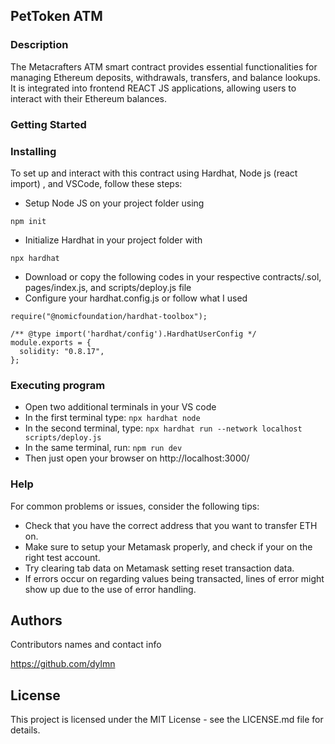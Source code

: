 ## PetToken ATM

### Description

The Metacrafters ATM smart contract provides essential functionalities for managing Ethereum deposits, withdrawals, transfers, and balance lookups. It is integrated into frontend REACT JS applications, allowing users to interact with their Ethereum balances.

### Getting Started

### Installing

To set up and interact with this contract using Hardhat, Node js (react import) , and VSCode, follow these steps:
* Setup Node JS on your project folder using
```
npm init
```
* Initialize Hardhat in your project folder with
```
npx hardhat
```
* Download or copy the following codes in your respective contracts/.sol, pages/index.js, and scripts/deploy.js file
* Configure your hardhat.config.js or follow what I used
```
require("@nomicfoundation/hardhat-toolbox");

/** @type import('hardhat/config').HardhatUserConfig */
module.exports = {
  solidity: "0.8.17",
};
```
### Executing program

* Open two additional terminals in your VS code
* In the first terminal type: `npx hardhat node`
* In the second terminal, type: `npx hardhat run --network localhost scripts/deploy.js`
* In the same terminal, run: `npm run dev`
* Then just open your browser on http://localhost:3000/

### Help
For common problems or issues, consider the following tips:
* Check that you have the correct address that you want to transfer ETH on.
* Make sure to setup your Metamask properly, and check if your on the right test account.
* Try clearing tab data on Metamask setting reset transaction data.
* If errors occur on regarding values being transacted, lines of error might show up due to the use of error handling.

## Authors

Contributors names and contact info

https://github.com/dylmn

## License

This project is licensed under the MIT License - see the LICENSE.md file for details.

